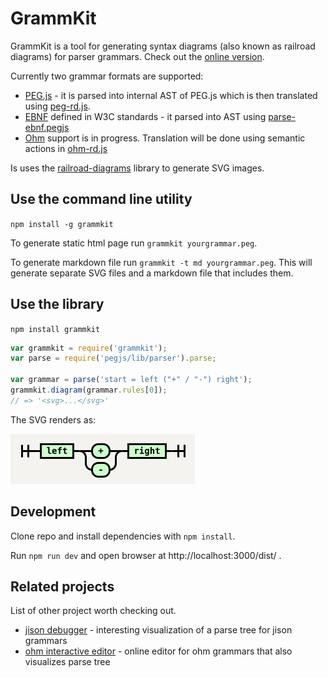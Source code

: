 # GrammKit

GrammKit is a tool for generating syntax diagrams (also known as railroad diagrams) for parser grammars. Check out the [online version](http://dundalek.com/GrammKit/).

Currently two grammar formats are supported:
- [PEG.js](http://pegjs.org) - it is parsed into internal AST of PEG.js which is then translated using [peg-rd.js](./lib/peg-rd.js).
- [EBNF](http://www.w3.org/TR/2004/REC-xml11-20040204/#sec-notation) defined in W3C standards - it parsed into AST using [parse-ebnf.pegjs](./lib/parse-ebnf.pegjs)
- [Ohm](https://github.com/harc/ohm) support is in progress. Translation will be done using semantic actions in [ohm-rd.js](./lib/ohm-rd.js)

Is uses the [railroad-diagrams](https://github.com/tabatkins/railroad-diagrams) library to generate SVG images.

## Use the command line utility

`npm install -g grammkit`

To generate static html page run `grammkit yourgrammar.peg`.

To generate markdown file run `grammkit -t md yourgrammar.peg`.
This will generate separate SVG files and a markdown file that includes them.

## Use the library

`npm install grammkit`

```javascript
var grammkit = require('grammkit');
var parse = require('pegjs/lib/parser').parse;

var grammar = parse('start = left ("+" / "-") right');
grammkit.diagram(grammar.rules[0]);
// => '<svg>...</svg>'

```

The SVG renders as:

![Diagram Example](example.png)

## Development

Clone repo and install dependencies with `npm install`.

Run `npm run dev` and open browser at http://localhost:3000/dist/ .

## Related projects

List of other project worth checking out.

- [jison debugger](http://nolanlawson.github.io/jison-debugger/) - interesting visualization of a parse tree for jison grammars
- [ohm interactive editor](https://ohmlang.github.io/editor/) - online editor for ohm grammars that also visualizes parse tree
